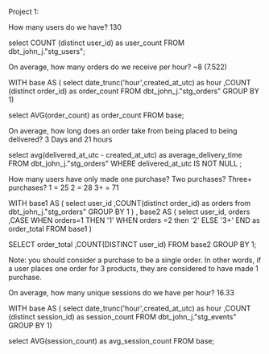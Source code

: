 Project 1:

How many users do we have?
130 

select COUNT (distinct user_id) as user_count
FROM dbt_john_j."stg_users";


On average, how many orders do we receive per hour?
~8 (7.522)

WITH base AS (
select 
date_trunc('hour',created_at_utc) as hour
,COUNT (distinct order_id) as order_count
FROM dbt_john_j."stg_orders"
GROUP BY 1)

select 
AVG(order_count) as order_count
FROM base;

On average, how long does an order take from being placed to being delivered?
3 Days and 21 hours

select 
avg(delivered_at_utc - created_at_utc) as average_delivery_time
FROM dbt_john_j."stg_orders"
WHERE delivered_at_utc IS NOT NULL
;


How many users have only made one purchase? Two purchases? Three+ purchases?
1 = 25
2 = 28
3+ = 71


WITH base1 AS (
select
user_id
,COUNT(distinct order_id) as orders
from dbt_john_j."stg_orders"
GROUP BY 1
)
, base2 AS (
select user_id, orders
,CASE WHEN orders=1 THEN '1' 
WHEN orders =2 then '2' ELSE '3+' END as order_total
FROM base1
)

SELECT 
order_total
,COUNT(DISTINCT user_id)
FROM base2
GROUP BY 1;

Note: you should consider a purchase to be a single order. In other words, if a user places one order for 3 products, they are considered to have made 1 purchase.

On average, how many unique sessions do we have per hour?
16.33



WITH base AS (
select 
date_trunc('hour',created_at_utc) as hour
,COUNT (distinct session_id) as session_count
FROM dbt_john_j."stg_events"
GROUP BY 1)

select 
AVG(session_count) as avg_session_count
FROM base;


